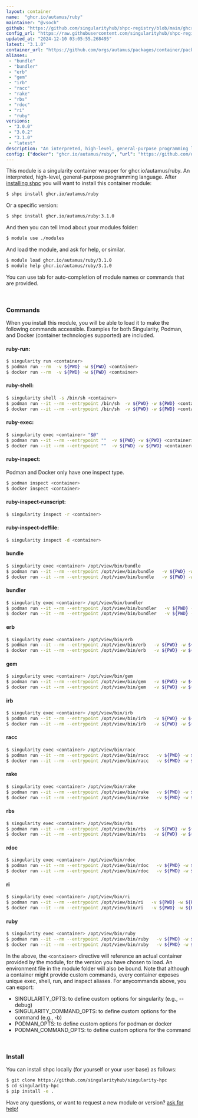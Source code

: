 ```yaml
---
layout: container
name:  "ghcr.io/autamus/ruby"
maintainer: "@vsoch"
github: "https://github.com/singularityhub/shpc-registry/blob/main/ghcr.io/autamus/ruby/container.yaml"
config_url: "https://raw.githubusercontent.com/singularityhub/shpc-registry/main/ghcr.io/autamus/ruby/container.yaml"
updated_at: "2024-12-10 03:05:55.268495"
latest: "3.1.0"
container_url: "https://github.com/orgs/autamus/packages/container/package/ruby"
aliases:
 - "bundle"
 - "bundler"
 - "erb"
 - "gem"
 - "irb"
 - "racc"
 - "rake"
 - "rbs"
 - "rdoc"
 - "ri"
 - "ruby"
versions:
 - "3.0.0"
 - "3.0.2"
 - "3.1.0"
 - "latest"
description: "An interpreted, high-level, general-purpose programming language."
config: {"docker": "ghcr.io/autamus/ruby", "url": "https://github.com/orgs/autamus/packages/container/package/ruby", "maintainer": "@vsoch", "description": "An interpreted, high-level, general-purpose programming language.", "latest": {"3.1.0": "sha256:2090e247c5efcff49e18b1d80f37091251376e6f8321c97e9b886b9fb442e859"}, "tags": {"3.0.0": "sha256:13449cbf4d0edc53e79bb7d8080b8a3ce34b2ff26219ea1318c7122d1f497208", "3.0.2": "sha256:8c9057626f354e76b6550c7081b628f434b27951058bdd64b76d4f7b24463e8a", "3.1.0": "sha256:2090e247c5efcff49e18b1d80f37091251376e6f8321c97e9b886b9fb442e859", "latest": "sha256:2090e247c5efcff49e18b1d80f37091251376e6f8321c97e9b886b9fb442e859"}, "aliases": {"bundle": "/opt/view/bin/bundle", "bundler": "/opt/view/bin/bundler", "erb": "/opt/view/bin/erb", "gem": "/opt/view/bin/gem", "irb": "/opt/view/bin/irb", "racc": "/opt/view/bin/racc", "rake": "/opt/view/bin/rake", "rbs": "/opt/view/bin/rbs", "rdoc": "/opt/view/bin/rdoc", "ri": "/opt/view/bin/ri", "ruby": "/opt/view/bin/ruby"}}
---
```


This module is a singularity container wrapper for ghcr.io/autamus/ruby.
An interpreted, high-level, general-purpose programming language.
After [installing shpc](#install) you will want to install this container module:


```bash
$ shpc install ghcr.io/autamus/ruby
```

Or a specific version:

```bash
$ shpc install ghcr.io/autamus/ruby:3.1.0
```

And then you can tell lmod about your modules folder:

```bash
$ module use ./modules
```

And load the module, and ask for help, or similar.

```bash
$ module load ghcr.io/autamus/ruby/3.1.0
$ module help ghcr.io/autamus/ruby/3.1.0
```

You can use tab for auto-completion of module names or commands that are provided.

<br>

### Commands

When you install this module, you will be able to load it to make the following commands accessible.
Examples for both Singularity, Podman, and Docker (container technologies supported) are included.

#### ruby-run:

```bash
$ singularity run <container>
$ podman run --rm  -v ${PWD} -w ${PWD} <container>
$ docker run --rm  -v ${PWD} -w ${PWD} <container>
```

#### ruby-shell:

```bash
$ singularity shell -s /bin/sh <container>
$ podman run --it --rm --entrypoint /bin/sh  -v ${PWD} -w ${PWD} <container>
$ docker run --it --rm --entrypoint /bin/sh  -v ${PWD} -w ${PWD} <container>
```

#### ruby-exec:

```bash
$ singularity exec <container> "$@"
$ podman run --it --rm --entrypoint ""  -v ${PWD} -w ${PWD} <container> "$@"
$ docker run --it --rm --entrypoint ""  -v ${PWD} -w ${PWD} <container> "$@"
```

#### ruby-inspect:

Podman and Docker only have one inspect type.

```bash
$ podman inspect <container>
$ docker inspect <container>
```

#### ruby-inspect-runscript:

```bash
$ singularity inspect -r <container>
```

#### ruby-inspect-deffile:

```bash
$ singularity inspect -d <container>
```


#### bundle

```bash
$ singularity exec <container> /opt/view/bin/bundle
$ podman run --it --rm --entrypoint /opt/view/bin/bundle   -v ${PWD} -w ${PWD} <container> -c " $@"
$ docker run --it --rm --entrypoint /opt/view/bin/bundle   -v ${PWD} -w ${PWD} <container> -c " $@"
```


#### bundler

```bash
$ singularity exec <container> /opt/view/bin/bundler
$ podman run --it --rm --entrypoint /opt/view/bin/bundler   -v ${PWD} -w ${PWD} <container> -c " $@"
$ docker run --it --rm --entrypoint /opt/view/bin/bundler   -v ${PWD} -w ${PWD} <container> -c " $@"
```


#### erb

```bash
$ singularity exec <container> /opt/view/bin/erb
$ podman run --it --rm --entrypoint /opt/view/bin/erb   -v ${PWD} -w ${PWD} <container> -c " $@"
$ docker run --it --rm --entrypoint /opt/view/bin/erb   -v ${PWD} -w ${PWD} <container> -c " $@"
```


#### gem

```bash
$ singularity exec <container> /opt/view/bin/gem
$ podman run --it --rm --entrypoint /opt/view/bin/gem   -v ${PWD} -w ${PWD} <container> -c " $@"
$ docker run --it --rm --entrypoint /opt/view/bin/gem   -v ${PWD} -w ${PWD} <container> -c " $@"
```


#### irb

```bash
$ singularity exec <container> /opt/view/bin/irb
$ podman run --it --rm --entrypoint /opt/view/bin/irb   -v ${PWD} -w ${PWD} <container> -c " $@"
$ docker run --it --rm --entrypoint /opt/view/bin/irb   -v ${PWD} -w ${PWD} <container> -c " $@"
```


#### racc

```bash
$ singularity exec <container> /opt/view/bin/racc
$ podman run --it --rm --entrypoint /opt/view/bin/racc   -v ${PWD} -w ${PWD} <container> -c " $@"
$ docker run --it --rm --entrypoint /opt/view/bin/racc   -v ${PWD} -w ${PWD} <container> -c " $@"
```


#### rake

```bash
$ singularity exec <container> /opt/view/bin/rake
$ podman run --it --rm --entrypoint /opt/view/bin/rake   -v ${PWD} -w ${PWD} <container> -c " $@"
$ docker run --it --rm --entrypoint /opt/view/bin/rake   -v ${PWD} -w ${PWD} <container> -c " $@"
```


#### rbs

```bash
$ singularity exec <container> /opt/view/bin/rbs
$ podman run --it --rm --entrypoint /opt/view/bin/rbs   -v ${PWD} -w ${PWD} <container> -c " $@"
$ docker run --it --rm --entrypoint /opt/view/bin/rbs   -v ${PWD} -w ${PWD} <container> -c " $@"
```


#### rdoc

```bash
$ singularity exec <container> /opt/view/bin/rdoc
$ podman run --it --rm --entrypoint /opt/view/bin/rdoc   -v ${PWD} -w ${PWD} <container> -c " $@"
$ docker run --it --rm --entrypoint /opt/view/bin/rdoc   -v ${PWD} -w ${PWD} <container> -c " $@"
```


#### ri

```bash
$ singularity exec <container> /opt/view/bin/ri
$ podman run --it --rm --entrypoint /opt/view/bin/ri   -v ${PWD} -w ${PWD} <container> -c " $@"
$ docker run --it --rm --entrypoint /opt/view/bin/ri   -v ${PWD} -w ${PWD} <container> -c " $@"
```


#### ruby

```bash
$ singularity exec <container> /opt/view/bin/ruby
$ podman run --it --rm --entrypoint /opt/view/bin/ruby   -v ${PWD} -w ${PWD} <container> -c " $@"
$ docker run --it --rm --entrypoint /opt/view/bin/ruby   -v ${PWD} -w ${PWD} <container> -c " $@"
```



In the above, the `<container>` directive will reference an actual container provided
by the module, for the version you have chosen to load. An environment file in the
module folder will also be bound. Note that although a container
might provide custom commands, every container exposes unique exec, shell, run, and
inspect aliases. For anycommands above, you can export:

 - SINGULARITY_OPTS: to define custom options for singularity (e.g., --debug)
 - SINGULARITY_COMMAND_OPTS: to define custom options for the command (e.g., -b)
 - PODMAN_OPTS: to define custom options for podman or docker
 - PODMAN_COMMAND_OPTS: to define custom options for the command

<br>

### Install

You can install shpc locally (for yourself or your user base) as follows:

```bash
$ git clone https://github.com/singularityhub/singularity-hpc
$ cd singularity-hpc
$ pip install -e .
```

Have any questions, or want to request a new module or version? [ask for help!](https://github.com/singularityhub/singularity-hpc/issues)